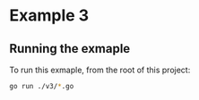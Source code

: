 # Example 3

## Running the exmaple

To run this exmaple, from the root of this project:

```sh
go run ./v3/*.go
```
